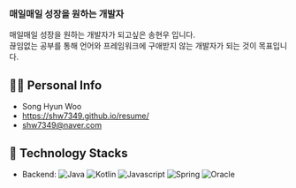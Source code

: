 ### 매일매일 성장을 원하는 개발자

매일매일 성장을 원하는 개발자가 되고싶은 송현우 입니다.  
끊임없는 공부를 통해 언어와 프레임워크에 구애받지 않는 개발자가 되는 것이 목표입니다. 


## 🙋‍♂️ Personal Info

- Song Hyun Woo
- https://shw7349.github.io/resume/
- shw7349@naver.com

## 🔨 Technology Stacks

- Backend: 
![Java](https://img.shields.io/badge/Java-%23ED8B00.svg?&style=flat&logo=java&logoColor=white)
![Kotlin](https://img.shields.io/badge/kotlin-%230095D5.svg?style=flat&logo=kotlin&logoColor=white)
![Javascript](https://img.shields.io/badge/Javascript%20-%23323330.svg?&style=flat&logo=Javascript&logoColor=%23F7DF1E)
![Spring](https://img.shields.io/badge/Spring%20-%236DB33F.svg?&style=flat&logo=spring&logoColor=white) 
![Oracle](https://img.shields.io/badge/Oracle-%2300f.svg?&style=flat&logo=oracle&logoColor=red)


